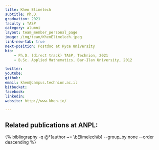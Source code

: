 ```yaml
---
title: Khen Elimelech
subtitle: Ph.D. 
graduation: 2021
faculty : TASP
category: alumni
layout: team_member_personal_page
image: /img/team/KhenElimelech.jpeg
link-new-tab: true
next-position: Postdoc at Ryce University
bio:
    - Ph.D. (direct track) TASP, Technion, 2021
    - B.Sc. Applied Mathematics, Bar-Ilan University, 2012

twitter: 
youtube: 
github: 
email: khen@campus.technion.ac.il
bitbucket: 
facebook: 
linkedin: 
website: http://www.khen.io/

---
```


## Related publications at ANPL:

{% bibliography -q @*[author ~= \bElimelech\b] --group_by none --order descending %}

